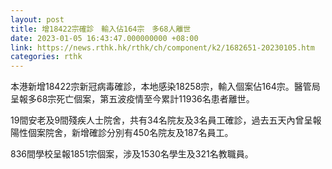 ```yaml
---
layout: post
title: 增18422宗確診　輸入佔164宗　多68人離世
date: 2023-01-05 16:43:47.000000000 +08:00
link: https://news.rthk.hk/rthk/ch/component/k2/1682651-20230105.htm
categories: rthk
---
```


本港新增18422宗新冠病毒確診，本地感染18258宗，輸入個案佔164宗。醫管局呈報多68宗死亡個案，第五波疫情至今累計11936名患者離世。

19間安老及9間殘疾人士院舍，共有34名院友及3名員工確診，過去五天內曾呈報陽性個案院舍，新增確診分別有450名院友及187名員工。

836間學校呈報1851宗個案，涉及1530名學生及321名教職員。
